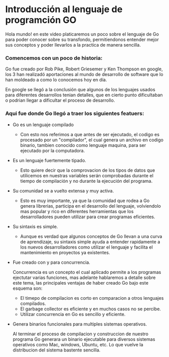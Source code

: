 # Introducción al lenguaje de programción GO

Hola mundo! en este video platicaremos un poco sobre el lenguaje de Go para poder conocer sobre su transfondo, permitiendonos entender mejor sus conceptos y poder llevarlos a la practica de manera sencilla.

### Comencemos con un poco de historia:

Go fue creado por Rob Pike, Robert Griesemer y Ken Thompson en google, los 3 han realizadó aportaciones al mundo de desarrollo de software que lo han moldeado a como lo conocemos hoy en día.

En google se llegó a la conclusión que algunos de los lenguajes usados para diferentes desarrollos tenian detalles, que en cierto punto dificultaban o podrian llegar a dificultar el proceso de desarrollo.

### Aqui fue donde Go llegó a traer los siguientes featuers:

- Go es un lenguaje compilado

  - Con esto nos referimos a que antes de ser ejecutado, el codigo es procesado por un "compilador", el cual genera un archivo en codigo binario, tambien conocido como lenguaje maquina, para ser ejecutado por la computadora.

- Es un lenguaje fuertemente tipado.

  - Esto quiere decir que la comprovacion de los tipos de datos que utilicemos en nuestras variables serán comprobadas durante el tiempo de compilación y no durante la ejecución del programa.

- Su comunidad se a vuelto extensa y muy activa.

  - Esto es muy importante, ya que la comunidad que rodea a Go genera librerias, participa en el desarrollo del lenguaje, volviendolo mas popular y rico en diferentes herramientas que los desarrolladores pueden utilizar para crear programas eficientes.

- Su sintaxis es simple.

  - Aunque es verdad que algunos conceptos de Go llevan a una curva de aprendizaje, su sintaxis simple ayuda a entender rapidamente a los nuevos desarrolladores como utilizar el lenguaje y facilita el mantenimiento en proyectos ya existentes.

- Fue creado con y para concurrencia.

  Concurrencia es un concepto el cual aplicado permite a los programas ejectutar varias funciones, mas adelante hablaremos a detalle sobre este tema, las principales ventajas de haber creado Go bajo este esquema son:

  - El timepo de compilacion es corto en comparacion a otros lenguajes compilados.
  - El garbage collector es eficiente y en muchos casos no se percibe.
  - Utilizar concurrencia en Go es sencillo y eficiente.

- Genera binarios funcionales para multiples sistemas operativos.

  Al terminar el proceso de compilacion y construccion de nuestro programa Go generara un binario ejecutable para diversos sistemas operativos como Mac, windows, Ubuntu, etc. Lo que vuelve la distribucion del sistema bastente sencilla.
